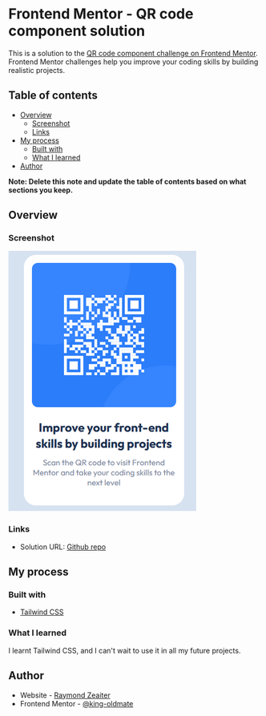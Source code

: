# Frontend Mentor - QR code component solution

This is a solution to the [QR code component challenge on Frontend Mentor](https://www.frontendmentor.io/challenges/qr-code-component-iux_sIO_H). Frontend Mentor challenges help you improve your coding skills by building realistic projects. 

## Table of contents

- [Overview](#overview)
  - [Screenshot](#screenshot)
  - [Links](#links)
- [My process](#my-process)
  - [Built with](#built-with)
  - [What I learned](#what-i-learned)
- [Author](#author)


**Note: Delete this note and update the table of contents based on what sections you keep.**

## Overview

### Screenshot

![screenshot](./screenshot.png)

### Links

- Solution URL: [Github repo](https://github.com/king-oldmate/frontendmentor-qr-code-component)
<!-- - Live Site URL: [Live](https://your-live-site-url.com) -->

## My process

### Built with

- [Tailwind CSS](https://tailwindcss.com)

### What I learned

I learnt Tailwind CSS, and I can't wait to use it in all my future projects. 

## Author

- Website - [Raymond Zeaiter](https://raymondzeaiter.netlify.app/)
- Frontend Mentor - [@king-oldmate](https://www.frontendmentor.io/profile/king-oldmate)